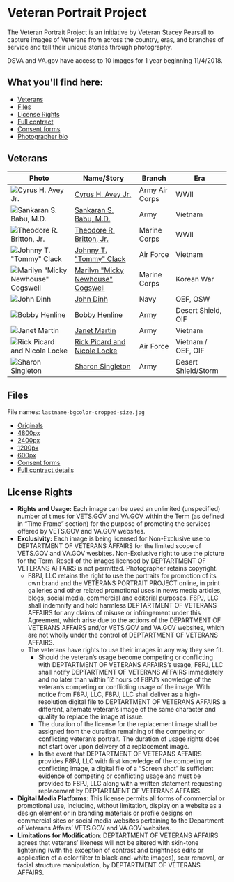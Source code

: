 # Veteran Portrait Project
The Veteran Portrait Project is an initiative by Veteran Stacey Pearsall to capture images of Veterans from across the country, eras, and branches of service and tell their unique stories through photography. 

DSVA and VA.gov have access to 10 images for 1 year beginning 11/4/2018.

## What you'll find here:
- [Veterans](#veterans)
- [Files](#files)
- [License Rights](#license-rights)
- [Full contract](https://github.com/department-of-veterans-affairs/digitalservice/blob/master/projects/Merger/Contracts/VPP/VPP_VA_Usage-092018.pdf)
- [Consent forms](https://github.com/department-of-veterans-affairs/digitalservice/tree/master/projects/Merger/Contracts/VPP/VPP-consent-forms)
- [Photographer bio](https://github.com/department-of-veterans-affairs/va.gov-team/blob/master/design/va-graphics/veteran-portrait-project/Pearsall_BIO_2018.docx)

## Veterans
| Photo                                  | Name/Story                        | Branch | Era  |
| -------------------------------------- | --------------------------------- | ------ | ---- |
| ![Cyrus H. Avey Jr.](https://github.com/department-of-veterans-affairs/va.gov-team/blob/master/design/va-graphics/veteran-portrait-project/VPP-images/600px/avey-white-600px.jpg) | [Cyrus H. Avey Jr.](https://stacypearsall.photoshelter.com/gallery-image/Veterans-Portrait-Project/G0000OkaqQCAehnQ/I0000z77gh3Ftd_o) | Army Air Corps | WWII |
| ![Sankaran S. Babu, M.D.](https://github.com/department-of-veterans-affairs/va.gov-team/blob/master/design/va-graphics/veteran-portrait-project/VPP-images/600px/babu-white-600px.jpg) | [Sankaran S. Babu, M.D.](https://airtable.com/tblrrNcqgkGuY06hh/viwo4pG6AOl8IqoHk/reciRUeGDl2cRCAIu) | Army | Vietnam |
| ![Theodore R. Britton, Jr.](https://github.com/department-of-veterans-affairs/va.gov-team/blob/master/design/va-graphics/veteran-portrait-project/VPP-images/600px/britton-white-600px.jpg) | [Theodore R. Britton, Jr.](https://airtable.com/tblrrNcqgkGuY06hh/viwo4pG6AOl8IqoHk/recYxoqG3GHffHgfP) | Marine Corps | WWII |
| ![Johnny T. "Tommy" Clack](https://github.com/department-of-veterans-affairs/va.gov-team/blob/master/design/va-graphics/veteran-portrait-project/VPP-images/600px/clack-white-600px.jpg) | [Johnny T. "Tommy" Clack](https://stacypearsall.photoshelter.com/gallery-image/Veterans-Portrait-Project/G0000OkaqQCAehnQ/I0000uHw.nRSGK0I) | Air Force | Vietnam |
| ![Marilyn "Micky Newhouse" Cogswell](https://github.com/department-of-veterans-affairs/va.gov-team/blob/master/design/va-graphics/veteran-portrait-project/VPP-images/600px/cogswell-white-600px.jpg) | [Marilyn "Micky Newhouse" Cogswell](https://stacypearsall.photoshelter.com/gallery-image/Veterans-Portrait-Project/G0000OkaqQCAehnQ/I0000SuAxJ7.5DL0) | Marine Corps | Korean War |
| ![John Dinh](https://github.com/department-of-veterans-affairs/va.gov-team/blob/master/design/va-graphics/veteran-portrait-project/VPP-images/600px/dinh-white-600px.jpg) | [John Dinh](https://stacypearsall.photoshelter.com/gallery-image/Veterans-Portrait-Project/G0000OkaqQCAehnQ/I0000cWnluktCKcc) | Navy | OEF, OSW |
| ![Bobby Henline](https://github.com/department-of-veterans-affairs/va.gov-team/blob/master/design/va-graphics/veteran-portrait-project/VPP-images/600px/henline-white-600px.jpg) | [Bobby Henline](https://stacypearsall.photoshelter.com/gallery-image/Veterans-Portrait-Project/G0000OkaqQCAehnQ/I0000fHoVaDivinM) | Army | Desert Shield, OIF |
| ![Janet Martin](https://github.com/department-of-veterans-affairs/va.gov-team/blob/master/design/va-graphics/veteran-portrait-project/VPP-images/600px/martin-white-600px.jpg) | [Janet Martin](https://stacypearsall.photoshelter.com/gallery-image/Veterans-Portrait-Project/G0000OkaqQCAehnQ/I00003OAQk2XV4Bk) | Army | Vietnam |
| ![Rick Picard and Nicole Locke](https://github.com/department-of-veterans-affairs/va.gov-team/blob/master/design/va-graphics/veteran-portrait-project/VPP-images/600px/picard_locke-white-600px.jpg) | [Rick Picard and Nicole Locke](https://stacypearsall.photoshelter.com/gallery-image/Veterans-Portrait-Project/G0000OkaqQCAehnQ/I0000gd875yCidtQ) | Air Force | Vietnam / OEF, OIF |
| ![Sharon Singleton](https://github.com/department-of-veterans-affairs/va.gov-team/blob/master/design/va-graphics/veteran-portrait-project/VPP-images/600px/singleton-white-600px.jpg) | [Sharon Singleton](https://stacypearsall.photoshelter.com/gallery-image/Veterans-Portrait-Project/G0000OkaqQCAehnQ/I0000HZZbmAERVog) | Army | Desert Shield/Storm |

## Files
File names: `lastname-bgcolor-cropped-size.jpg`
- [Originals](https://github.com/department-of-veterans-affairs/va.gov-team/tree/master/design/va-graphics/veteran-portrait-project/VPP-images/original)
- [4800px](https://github.com/department-of-veterans-affairs/va.gov-team/tree/master/design/va-graphics/veteran-portrait-project/VPP-images/4800px)
- [2400px](https://github.com/department-of-veterans-affairs/va.gov-team/tree/master/design/va-graphics/veteran-portrait-project/VPP-images/2400px)
- [1200px](https://github.com/department-of-veterans-affairs/va.gov-team/tree/master/design/va-graphics/veteran-portrait-project/VPP-images/1200px)
- [600px](https://github.com/department-of-veterans-affairs/va.gov-team/tree/master/design/va-graphics/veteran-portrait-project/VPP-images/600px)
- [Consent forms]()
- [Full contract details]()

## License Rights
- **Rights and Usage:** Each image can be used an unlimited (unspecified) number of times for VETS.GOV and VA.GOV within the Term (as defined in “Time Frame” section) for the purpose of promoting the services offered by VETS.GOV and VA.GOV websites. 
- **Exclusivity:** Each image is being licensed for Non-Exclusive use to DEPTARTMENT OF VETERANS AFFAIRS for the limited scope of VETS.GOV and VA.GOV wesbites. Non-Exclusive right to use the picture for the Term. Resell of the images licensed by DEPTARTMENT OF VETERANS AFFAIRS is not permitted. Photographer retains copyright. 
  - F8PJ, LLC retains the right to use the portraits for promotion of its own brand and the VETERANS PORTRAIT PROJECT online, in print galleries and other related promotional uses in news media articles, blogs, social media, commercial and editorial purposes. F8PJ, LLC shall indemnify and hold harmless DEPTARTMENT OF VETERANS AFFAIRS for any claims of misuse or infringement under this Agreement, which arise due to the actions of the DEPARTMENT OF VETERANS AFFAIRS and/or VETS.GOV and VA.GOV websites, which are not wholly under the control of DEPTARTMENT OF VETERANS AFFAIRS. 
  - The veterans have rights to use their images in any way they see fit.
    - Should the veteran’s usage become competing or conflicting with DEPTARTMENT OF VETERANS AFFAIRS’s usage, F8PJ, LLC shall notify DEPTARTMENT OF VETERANS AFFAIRS immediately and no later than within 12 hours of F8PJ’s knowledge of the veteran’s competing or conflicting usage of the image. With notice from F8PJ, LLC, F8PJ, LLC shall deliver as a high-resolution digital file to DEPTARTMENT OF VETERANS AFFAIRS a different, alternate veteran’s image of the same character and quality to replace the image at issue. 
    - The duration of the license for the replacement image shall be assigned from the duration remaining of the competing or conflicting veteran’s portrait. The duration of usage rights does not start over upon delivery of a replacement image. 
    - In the event that DEPTARTMENT OF VETERANS AFFAIRS provides F8PJ, LLC with first knowledge of the competing or conflicting image, a digital file of a “Screen shot” is sufficient evidence of competing or conflicting usage and must be provided to F8PJ, LLC along with a written statement requesting replacement by DEPTARTMENT OF VETERANS AFFAIRS. 
- **Digital Media Platforms**: This license permits all forms of commercial or promotional use, including, without limitation, display on a website as a design element or in branding materials or profile designs on commercial sites or social media websites pertaining to the Department of Veterans Affairs’ VETS.GOV and VA.GOV websites.
- **Limitations for Modification**: DEPTARTMENT OF VETERANS AFFAIRS agrees that veterans’ likeness will not be altered with skin-tone lightening (with the exception of contrast and brightness edits or application of a color filter to black-and-white images), scar removal, or facial structure manipulation, by DEPTARTMENT OF VETERANS AFFAIRS. 
